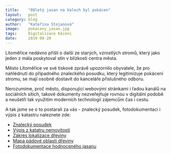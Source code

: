 ```yaml
---
title:	  "80letý jasan na Valech byl pokácen"
layout:	  post
category: blog
author:	  "Kateřina Stojanová"
image:	  pokaceny_jasan.jpg
tags:	  Digitalizace Kácení
date:	  2019-09-20
---
```

Litoměřice nedávno přišli o další ze starých, vzrostlých stromů, který jako jeden z mála poskytoval stín v blízkosti centra města.

Město Litoměřice ve své tiskové zprávě upozornilo obyvatele, že pro nahlédnutí do případného znaleckého posudku, který legitimizuje pokácení stromu, se mají osobně dostavit do kanceláře příslušného odboru.

Nerozumíme, proč město, disponující webovými stránkami i řadou kanálů na sociálních sítích, takové dokumenty nezveřejňuje rovnou v digitální podobě a neušetří tak využitím moderních technologií zájemcům čas i cestu.

A tak jsme se o to postarali za vás - znalecký posudek, fotodokumentaci i výpis z katastru naleznete zde:

* [Znalecký posudek](/assets/pdf/znalecky-posudek-jasan/01_Znalecký_posudek_Fraxinus_ornus_an.pdf)
* [Výpis z katatru nemovitostí](/assets/pdf/znalecky-posudek-jasan/PR_01_Výpis_z_katastru_nemovitostí.pdf)
* [Zákres lokalizace dřeviny](/assets/pdf/znalecky-posudek-jasan/PR_02_Zákres_lokalizace_dřeviny_sadovnická_hodnota-mapový_podklad.pdf)
* [Mapa pádové oblasti dřeviny](/assets/pdf/znalecky-posudek-jasan/PR_03_Mapa_pádové_oblasti_dřeviny-mapový_podklad.pdf)
* [Fotodokumentace hodnoceného jasanu](/assets/pdf/znalecky-posudek-jasan/PR_04_Fotodokumentace_hodnoceného_jasanu_zimnáře.pdf)
